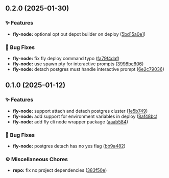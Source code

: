 ## 0.2.0 (2025-01-30)

### ✨ Features

- **fly-node:** optional opt out depot builder on deploy ([5bd15a0e1](https://github.com/codeware-sthlm/codeware/commit/5bd15a0e1))

### 🐞 Bug Fixes

- **fly-node:** fix fly deploy command typo ([fa79f4daf](https://github.com/codeware-sthlm/codeware/commit/fa79f4daf))
- **fly-node:** use spawn pty for interactive prompts ([3998bc606](https://github.com/codeware-sthlm/codeware/commit/3998bc606))
- **fly-node:** detach postgres must handle interactive prompt ([6e2c79036](https://github.com/codeware-sthlm/codeware/commit/6e2c79036))

## 0.1.0 (2025-01-12)

### ✨ Features

- **fly-node:** support attach and detach postgres cluster ([1e5b749](https://github.com/codeware-sthlm/codeware/commit/1e5b749))
- **fly-node:** add support for environment variables in deploy ([8af48bc](https://github.com/codeware-sthlm/codeware/commit/8af48bc))
- **fly-node:** add fly cli node wrapper package ([aaab584](https://github.com/codeware-sthlm/codeware/commit/aaab584))

### 🐞 Bug Fixes

- **fly-node:** postgres detach has no yes flag ([bb9a482](https://github.com/codeware-sthlm/codeware/commit/bb9a482))

### ⚙️ Miscellaneous Chores

- **repo:** fix nx project dependencies ([383f50e](https://github.com/codeware-sthlm/codeware/commit/383f50e))